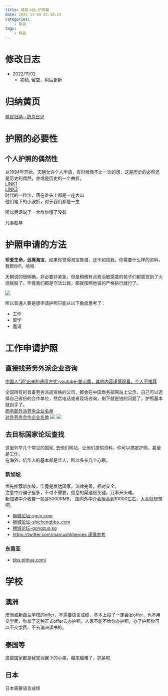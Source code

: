 ```yaml
---
title: 移民小结-护照篇
date: 2022-11-03 01:10:24
categories:
    - 移民
tags:
    - 移民
---
```

<!-- toc -->

# 修改日志
* 2022/11/02
    - 初稿, 留空，稍后更新


# 归纳黄页
[移民归纳--鸽总日记](/2022/10/28/imm-geziwang-roadmap/)

# 护照的必要性
## 个人护照的偶然性
从1994年开始，天朝允许个人申请，有时候我不止一次的想，这是历史的必然还是历史的偶然，亦或是历史的一个曲折。   
[LINK1](http://www.chinanews.com.cn/gn/news/2008/11-04/1436222.shtml)   
[LINK2](http://www.xinhuanet.com/politics/2018-05/21/c_1122860633.htm)   
时代的一粒沙，落在谁头上都是一座大山   
他们笔下的小波折，对于我们都是一生   
   
   
所以屁话说了一大堆你懂了没有

凡事趁早

# 护照申请的方法
**珍爱生命，远离淘宝**，如果你觉得淘宝靠谱，还不如找我，你需要什么样的资料，我帮你P。哈哈   
   

天朝说的很明确，非必要非紧急，但是稍微有点政治敏感度的孩子们都感觉到了火烧屁股了。毕竟我们都是守法公民，那就按照他说的严格执行就行了。

![](imm_cn_news.png)
   
   
所以普通人要是想申请护照只能从以下角度思考了：
- 工作
- 留学
- 邀请



# 工作申请护照

## 直接找劳务外派企业咨询
[中国人“润”出来的通用方式-youtube-翟山鹰，其他内容谨慎观看，个人不推荐
](https://www.youtube.com/watch?v=yocqi0245do&t=582s)

全国所有的具备劳务派遣资格的公司，都会在中国商务部网站上公示，自己可以选择自己省份的合作单位，然后电话或者现场咨询，剩下就是钱的问题了，护照基本就到手了。   
[商务部外派劳务企业名单](http://fecpcorp.mofcom.gov.cn/fecp/zsmb/corp/corp_ml_index.jsp)   
[对外劳务合作企业名单](http://femhzs.mofcom.gov.cn/fecpmvc_zj/pages/fem/CorpLWList.html)
![](imm_cn_all.png)
![](imm_cn_henan.png)


## 去目标国家论坛查找
这里列举几个常见的国家, 去他们网站，让他们提供资料，你可以搞定护照，甚至是工作。  
在海外，坑华人的基本都是华人，所以多长几个心眼。

### 新加坡
优先推荐新加坡，毕竟是发达国家，法律完善，相对安全。  
注意中介骗子挺多，不过不重要，信息的渠道很关键，万事开头难。   
新加坡中介收費一般是5000RMB， 国内外中介会抬高到10000左右，太高就想想吧。 
- [狮城论坛-sgcn.com](https://bbs.sgcn.com/forum-1255-1.html)
- [狮城论坛-shichengbbs..com](https://www.shichengbbs.com/c47)
- [狮城论坛-gongzuo.sg](https://www.gongzuo.sg/)
- [https://twitter.com/marcushkheroes 谨慎参考](https://twitter.com/marcushkheroes])


### 东南亚

- [bbs.phhua.com/](https://bbs.phhua.com/forum.php)



# 学校

## 澳洲
澳洲或新西兰学校的offer，不需要语言成绩，基本上投了一定会发offer，也不用交学费，你拿了这种正式offer去办护照，人家不能不给你办护照。办了护照你可以不交学费、不去澳洲读书的。

## 泰国等
这些国家都是我党羽翼下的小弟，越来越难了，抓紧吧
## 日本
日本需要语言成绩